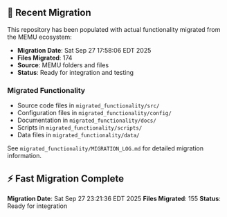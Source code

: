 
## 🔄 Recent Migration

This repository has been populated with actual functionality migrated from the MEMU ecosystem:

- **Migration Date**: Sat Sep 27 17:58:06 EDT 2025
- **Files Migrated**:      174
- **Source**: MEMU folders and files
- **Status**: Ready for integration and testing

### Migrated Functionality
- Source code files in `migrated_functionality/src/`
- Configuration files in `migrated_functionality/config/`
- Documentation in `migrated_functionality/docs/`
- Scripts in `migrated_functionality/scripts/`
- Data files in `migrated_functionality/data/`

See `migrated_functionality/MIGRATION_LOG.md` for detailed migration information.


## ⚡ Fast Migration Complete

**Migration Date**: Sat Sep 27 23:21:36 EDT 2025
**Files Migrated**:      155
**Status**: Ready for integration

